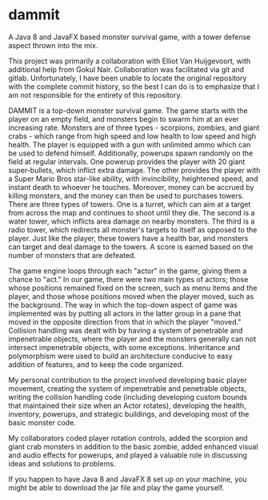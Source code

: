 # dammit
A Java 8 and JavaFX based monster survival game, with a tower defense aspect thrown into the mix.

This project was primarily a collaboration with Elliot Van Huijgevoort, with additional help from
Gokul Nair. Collaboration was facilitated via git and gitlab. Unfortunately, I have been unable
to locate the original repository with the complete commit history, so the best I can do is to
emphasize that I am not responsible for the entirety of this repository.

DAMMIT is a top-down monster survival game. The game starts with the player on an empty field, and
monsters begin to swarm him at an ever increasing rate. Monsters are of three types - scorpions,
zombies, and giant crabs - which range from high speed and low health to low speed and high health.
The player is equipped with a gun with unlimited ammo which can be used to defend himself.
Additionally, powerups spawn randomly on the field at regular intervals. One powerup provides the
player with 20 giant super-bullets, which inflict extra damage. The other provides the player
with a Super Mario Bros star-like ability, with invincibility, heightened speed, and instant death
to whoever he touches. Moreover, money can be accrued by killing monsters, and the money can then be
used to purchases towers. There are three types of towers. One is a turret, which can aim at a target
from across the map and continues to shoot until they die. The second is a water tower, which inflicts
area damage on nearby monsters. The third is a radio tower, which redirects all monster's targets to
itself as opposed to the player. Just like the player, these towers have a health bar, and monsters
can target and deal damage to the towers. A score is earned based on the number of monsters that are
defeated.

The game engine loops through each "actor" in the game, giving them a chance to "act." In our game, 
there were two main types of actors; those whose positions remained fixed on the screen, such as 
menu items and the player, and those whose positions moved when the player moved, such as the background. 
The way in which the top-down aspect of game was implemented was by putting all actors in the latter 
group in a pane that moved in the opposite direction from that in which the player "moved." Collision 
handling was dealt with by having a system of penetrable and impenetrable objects, where the player
and the monsters generally can not intersect impenetrable objects, with some exceptions. Inheritance
and polymorphism were used to build an architecture conducive to easy addition of features, and to keep
the code organized.

My personal contribution to the project involved developing basic player movement, creating the system of
impenetrable and penetrable objects, writing the collision handling code (including developing custom
bounds that maintained their size when an Actor rotates), developing the health, inventory, powerups, 
and strategic buildings, and developing most of the basic monster code.

My collaborators coded player rotation controls, added the scorpion and giant crab monsters in addition 
to the basic zombie, added enhanced visual and audio effects for powerups, and played a valuable role
in discussing ideas and solutions to problems.

If you happen to have Java 8 and JavaFX 8 set up on your machine, you might be able to download the jar
file and play the game yourself.
